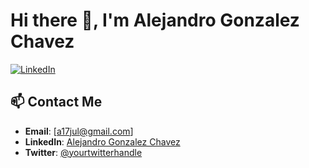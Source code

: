 # Hi there 👋, I'm Alejandro Gonzalez Chavez
[![LinkedIn](https://img.shields.io/badge/LinkedIn-Connect-blue)](https://www.linkedin.com/in/alejandro-gonzalez-chavez/)

## 📫 Contact Me

- **Email**: [a17jul@gmail.com]
- **LinkedIn**: [Alejandro Gonzalez Chavez](www.linkedin.com/in/alejandro-gonzalez-chavez)
- **Twitter**: [@yourtwitterhandle](https://twitter.com/yourtwitterhandle)

<!--
[![GitHub followers](https://img.shields.io/github/followers/Gonzalez-Chavez-Alejandro?label=Follow&style=social)](https://github.com/Gonzalez-Chavez-Alejandro)
[![LinkedIn](https://img.shields.io/badge/LinkedIn-Connect-blue)](https://www.linkedin.com/in/alejandro-gonzalez-chavez/)

## 👨‍💻 About Me

I'm a software developer passionate about [your areas of interest, e.g., web development, data science, machine learning]. I enjoy creating innovative solutions and working on challenging projects. I'm always eager to learn new technologies and improve my skills.

- 🔭 I’m currently working on [your current project or job]
- 🌱 I’m currently learning [new technologies or tools you're learning]
- 👯 I’m looking to collaborate on [types of projects or with specific communities]
- 💬 Ask me about [areas where you can offer help or advice]
- 📫 How to reach me: [your email or other contact methods]
- ⚡ Fun fact: [an interesting or fun fact about you]

## 🛠️ Skills

- **Languages**: [e.g., JavaScript, Python, Java, C++]
- **Frameworks**: [e.g., React, Angular, Django, Spring Boot]
- **Tools**: [e.g., Git, Docker, Kubernetes]
- **Databases**: [e.g., MySQL, PostgreSQL, MongoDB]

## 🚀 Projects

Here are a few projects I've worked on:

### [Project 1 Name](https://github.com/Gonzalez-Chavez-Alejandro/project1)
- **Description**: A brief description of what the project does.
- **Technologies**: List the technologies used in the project.

### [Project 2 Name](https://github.com/Gonzalez-Chavez-Alejandro/project2)
- **Description**: A brief description of what the project does.
- **Technologies**: List the technologies used in the project.

### [Project 3 Name](https://github.com/Gonzalez-Chavez-Alejandro/project3)
- **Description**: A brief description of what the project does.
- **Technologies**: List the technologies used in the project.

## 📈 GitHub Stats

![Alejandro's GitHub stats](https://github-readme-stats.vercel.app/api?username=Gonzalez-Chavez-Alejandro&show_icons=true&theme=radical)

## 📫 Contact Me

- **Email**: [your-email@example.com]
- **LinkedIn**: [Alejandro Gonzalez Chavez](https://www.linkedin.com/in/alejandro-gonzalez-chavez/)
- **Twitter**: [@yourtwitterhandle](https://twitter.com/yourtwitterhandle)

Thanks for visiting my profile! Feel free to reach out if you want to connect or collaborate on a project.


**Gonzalez-Chavez-Alejandro/Gonzalez-Chavez-Alejandro** is a ✨ _special_ ✨ repository because its `README.md` (this file) appears on your GitHub profile.

Here are some ideas to get you started:

- 🔭 I’m currently working on ...
- 🌱 I’m currently learning ...
- 👯 I’m looking to collaborate on ...
- 🤔 I’m looking for help with ...
- 💬 Ask me about ...
- 📫 How to reach me: ...
- 😄 Pronouns: ...
- ⚡ Fun fact: ...
-->
